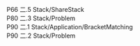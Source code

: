 P66 二.5 Stack/ShareStack<br>
P80 二.3 Stack/Problem<br>
P90 二.1 Stack/Application/BracketMatching<br>
P90 二.2 Stack/Problem<br>